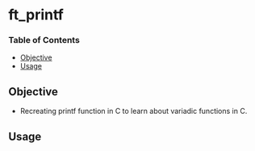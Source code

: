 # ft_printf

### Table of Contents
* [Objective](#objective)
* [Usage](#usage)

## Objective
* Recreating printf function in C to learn about variadic functions in C. 

## Usage
